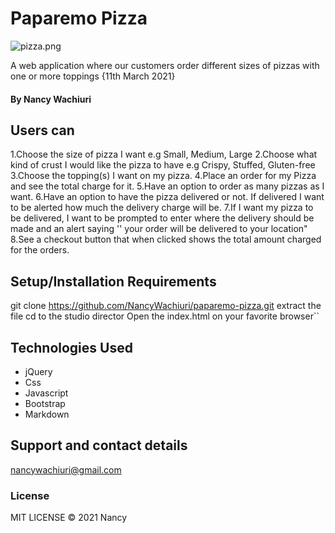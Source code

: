 # Paparemo Pizza

![pizza.png](https://user-images.githubusercontent.com/78595142/110803047-d9be6580-828f-11eb-9ea4-5232a1198683.png)




A web application where our customers order different sizes of pizzas with one or more toppings {11th March 2021}

#### By **Nancy Wachiuri**

## Users can
1.Choose the size of pizza I want e.g Small, Medium, Large
2.Choose what kind of crust I would like the pizza to have e.g Crispy, Stuffed, Gluten-free
3.Choose the topping(s) I want on my pizza.
4.Place an order for my Pizza and see the total charge for it.
5.Have an option to order as many pizzas as I want.
6.Have an option to have the pizza delivered or not.  If delivered I want to be alerted how much the delivery charge will be.
7.If I want my pizza to be delivered, I want to be prompted to enter where the delivery should be made and an alert saying '' your order will be delivered to your location"
8.See a checkout button that when clicked shows the total amount charged for the orders.


## Setup/Installation Requirements
git clone https://github.com/NancyWachiuri/paparemo-pizza.git
extract the file
cd to the studio director
Open the index.html on your favorite browser``

## Technologies Used

  * jQuery
  * Css
  * Javascript
  * Bootstrap
  * Markdown
## Support and contact details
nancywachiuri@gmail.com
### License
MIT LICENSE © 2021 Nancy
